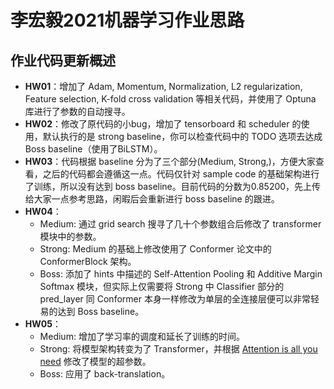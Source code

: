 # 李宏毅2021机器学习作业思路

## 作业代码更新概述
- **HW01**：增加了 Adam, Momentum, Normalization, L2 regularization, Feature selection, K-fold cross validation 等相关代码，并使用了 Optuna 库进行了参数的自动搜寻。
- **HW02**：修改了原代码的小bug，增加了 tensorboard 和 scheduler 的使用，默认执行的是 strong baseline，你可以检查代码中的 TODO 选项去达成 Boss baseline（使用了BiLSTM）。
- **HW03**：代码根据 baseline 分为了三个部分(Medium, Strong,)，方便大家查看，之后的代码都会遵循这一点。代码仅针对 sample code 的基础架构进行了训练，所以没有达到 boss baseline。目前代码的分数为0.85200，先上传给大家一点参考思路，闲暇后会重新进行 boss baseline 的跟进。
- **HW04**：
  - Medium: 通过 grid search 搜寻了几十个参数组合后修改了 transformer 模块中的参数。
  - Strong:  Medium 的基础上修改使用了 Conformer 论文中的 ConformerBlock 架构。
  - Boss: 添加了 hints 中描述的 Self-Attention Pooling 和 Additive Margin Softmax 模块，但实际上仅需要将 Strong 中 Classifier 部分的 pred_layer 同 Conformer 本身一样修改为单层的全连接层便可以非常轻易的达到 Boss baseline。
- **HW05**：
  - Medium: 增加了学习率的调度和延长了训练的时间。
  - Strong: 将模型架构转变为了 Transformer，并根据 [Attention is all you need](https://arxiv.org/abs/1706.03762) 修改了模型的超参数。
  - Boss: 应用了 back-translation。
